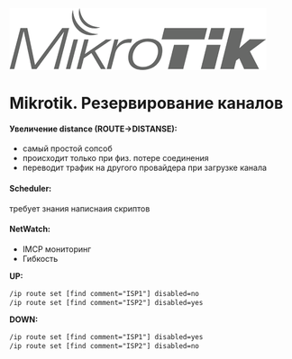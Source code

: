 ![Mikrotik](../../img/Mik.png)

# Mikrotik. Резервирование каналов

#### Увеличение distance (ROUTE->DISTANSE):
 * самый простой сопсоб
 * происходит только при физ. потере соединения
 * переводит трафик на другого провайдера при загрузке канала


#### Sсheduler:
требует знания написнаия скриптов

#### NetWatch:
* IMCP мониторинг
* Гибкость

**UP:**
```
/ip route set [find comment="ISP1"] disabled=no
/ip route set [find comment="ISP2"] disabled=yes
```

**DOWN:**
```
/ip route set [find comment="ISP1"] disabled=yes
/ip route set [find comment="ISP2"] disabled=no
```
